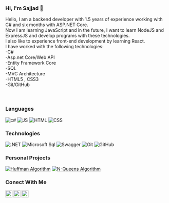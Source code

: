 <!--
**sajadghorbani80/sajadghorbani80** is a ✨ _special_ ✨ repository because its `README.md` (this file) appears on your GitHub profile.

Here are some ideas to get you started:

- 🔭 I’m currently working on ...
- 🌱 I’m currently learning ...
- 👯 I’m looking to collaborate on ...
- 🤔 I’m looking for help with ...
- 💬 Ask me about ...
- 📫 How to reach me: ...
- 😄 Pronouns: ...
- ⚡ Fun fact: ...
-->
### Hi, I'm Sajjad 👋
Hello, I am a backend developer with 1.5 years of experience working with C# and six months with ASP.NET Core.<br/>
Now I am learning JavaScript and in the future, I want to learn NodeJS and ExpressJS and develop programs with these technologies.<br/>
I also like to experience front-end development by learning React.<br/>
I have worked with the following technologies:<br/>
-C#<br/>
-Asp.net Core/Web API<br/>
-Entity Framework Core<br/>
-SQL<br/>
-MVC Architecture<br/>
-HTML5 , CSS3<br/>
-Git/GitHub<br/>
<br/><br/>

<h3>Languages</h3>

![c#](https://img.shields.io/badge/C%23-239120?style=flat&color=black&logo=c-sharp&logoColor=a076da)    ![JS](https://img.shields.io/badge/JavaScript-000000?style=flat&logo=javascript&logoColor=F7DF1E)    ![HTML](https://img.shields.io/badge/HTML5-E34F26?style=flat&&color=black&logo=html5&logoColor=orange)    ![CSS](https://img.shields.io/badge/CSS3-1572B6?style=flat&color=black&logo=css3&logoColor=2862e8)

<h3>Technologies</h3>

![.NET](https://img.shields.io/badge/.NET-512BD4?style=falat&color=black&logo=dotnet&logoColor=684098)    ![Microsoft Sql](https://img.shields.io/badge/Microsoft_SQL_Server-CC2927?style=flat&&color=black&logo=microsoft-sql-server&logoColor=red)    ![Swagger](https://img.shields.io/badge/Swagger-85EA2D?style=flat&color=black&logo=Swagger&logoColor=green) ![Git](https://img.shields.io/badge/-Git-000000?style=flat&logo=git&logoColor=F05032)
![GitHub](https://img.shields.io/badge/-GitHub-000000?style=flat&logo=github&logoColor=FFFFFF)


<h3>Personal Projects</h3>

[![Huffman Algorithm](https://img.shields.io/badge/-%F0%9F%94%90&nbsp;&nbsp;Huffman&nbsp;Algorithm-000000?style=flat)](https://github.com/sajjadghorbani80/Huffman-Algorithm)   [![N-Queens Algorithm](https://img.shields.io/badge/-%F0%9F%91%91&nbsp;&nbsp;N&nbsp;Queens&nbsp;Algorithm-000000?style=flat)](https://github.com/sajjadghorbani80/N-Queens-Algorithm)

<h3>Conect With Me</h3>

</a>
<a href="https://www.linkedin.com/in/sajjadghorbani/" target="blank">
  <img align="left" alt="Sajjad's LinkedIN" width="22px" src="https://raw.githubusercontent.com/peterthehan/peterthehan/master/assets/linkedin.svg" />
</a>
<a href="mailto:sajjadr2001@gmail.com" target="blank">
  <img align="left" alt="Send Mail to me" width="22px" src="https://cdn-icons-png.flaticon.com/512/281/281769.png" />
</a>
<a href="https://stackoverflow.com/users/16672601/sajjad-ghorbani" target="blank">
  <img align="left" alt="My StackOwerFlow" width="22px" src="https://upload.wikimedia.org/wikipedia/commons/thumb/e/ef/Stack_Overflow_icon.svg/768px-Stack_Overflow_icon.svg.png" />
</a>
